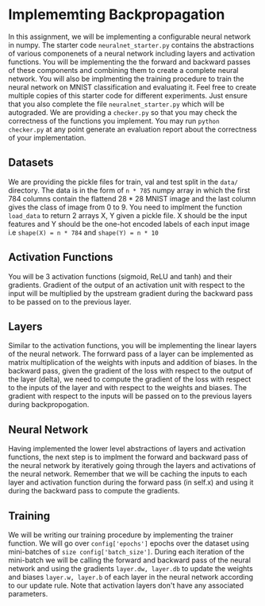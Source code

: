 # Implememting Backpropagation

In this assignment, we will be implementing a configurable neural network in numpy. The starter code ```neuralnet_starter.py``` contains the abstractions of various componenets of a neural network including layers and activation functions. You will be implementing the the forward and backward passes of these components and combining them to create a complete neural network. You will also be implmenting the training procedure to train the neural network on MNIST classification and evaluating it. Feel free to create multiple copies of this starter code for different experiments. Just ensure that you also complete the file ```neuralnet_starter.py``` which will be autograded. We are providing a ```checker.py``` so that you may check the correctness of the functions you implement. You may run ```python checker.py``` at any point generate an evaluation report about the correctness of your implementation.

## Datasets
We are providing the pickle files for train, val and test split in the ```data/``` directory. The data is in the form of ```n * 785``` numpy array in which the first 784 columns contain the flattend 28 * 28 MNIST image and the last column gives the class of image from 0 to 9. You need to implment the function ```load_data``` to return 2 arrays X, Y given a pickle file. X should be the input features and Y should be the one-hot encoded labels of each input image i.e ```shape(X) = n * 784``` and ```shape(Y) = n * 10```

## Activation Functions
You will be 3 activation functions (sigmoid, ReLU and tanh) and their gradients. Gradient of the output of an activation unit with respect to the input will be multiplied by the upstream gradient during the backward pass to be passed on to the previous layer. 

## Layers

Similar to the activation functions, you will be implementing the linear layers of the neural network. The forrward pass of a layer can be implemented as matrix multiplication of the weights with inputs and addition of biases. In the backward pass, given the gradient of the loss with respect to the output of the layer (delta), we need to compute the gradient of the loss with respect to the inputs of the layer and with respect to the weights and biases. The gradient with respect to the inputs will be passed on to the previous layers during backpropogation.

## Neural Network

Having implemented the lower level abstractions of layers and activation functions, the next step is to implment the forward and backward pass of the neural network by iteratively going through the layers and activations of the neural network. Remember that we will be caching the inputs to each layer and activation function during the forward pass (in self.x) and using it during the backward pass to compute the gradients. 

## Training
We will be writing our training procedure by implementing the trainer function. We will go over ```config['epochs']``` epochs over the dataset using mini-batches of ```size config['batch_size']```. During each iteration of the mini-batch we will be calling the forward and backward pass of the neural network and using the gradients ```layer.dw, layer.db``` to update the weights and biases ```layer.w, layer.b``` of each layer in the neural network according to our update rule. Note that activation layers don't have any associated parameters. 



